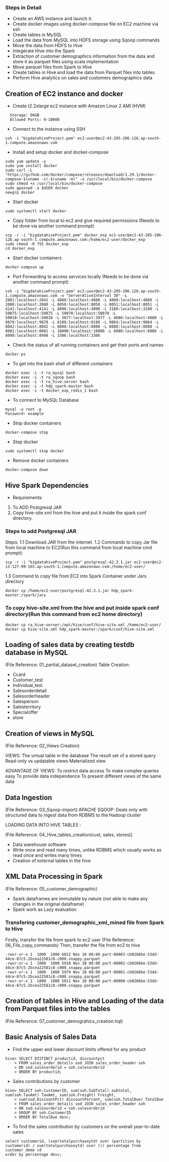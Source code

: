### Steps in Detail
* Create an AWS instance and launch it.
* Create docker images using docker-compose file on EC2 machine via ssh
* Create tables in MySQL
* Load the data from MySQL into HDFS storage using Sqoop commands
* Move the data from HDFS to Hive
* Integerate Hive into the Spark
* Extraction of customer demographics information from the data and store it as parquet files using scala implementation
* Move parquet files from Spark to Hive
* Create tables in Hive and load the data from Parquet files into tables.
* Perform Hive analytics on sales and customers demographics data

## Creation of EC2 instance and docker
* Create t2.2xlarge ec2 instance with Amazon Linux 2 AMI (HVM)
```
  Storage: 96GB 
  Allowed Ports: 0-10000
```
 * Connect to the instance using SSH
 ```
 ssh -i "bigdatahiveProject.pem" ec2-user@ec2-43-205-206-126.ap-south-1.compute.amazonaws.com
```
* Install and setup docker and docker-compose
```
sudo yum update -y
sudo yum install docker
sudo curl -L "https://github.com/docker/compose/releases/download/1.29.1/docker-compose-$(uname -s)-$(uname -m)" -o /usr/local/bin/docker-compose
sudo chmod +x /usr/local/bin/docker-compose
sudo gpasswd -a $USER docker
newgrp docker
```
* Start docker
```
sudo systemctl start docker
```
* Copy folder from local to ec2 and give required permissions 
(Needs to be done via another command prompt)
```
scp -r -i "bigdatahiveProject.pem" docker_exp ec2-user@ec2-43-205-206-126.ap-south-1.compute.amazonaws.com:/home/ec2-user/docker_exp
sudo chmod -R 755 docker_exp
cd docker_exp
```
* Start docker containers
```
docker-compose up
```
* Port Forwarding to access services locally
(Needs to be done via another command prompt)
```
ssh -i "bigdatahiveProject.pem" ec2-user@ec2-43-205-206-126.ap-south-1.compute.amazonaws.com -o "ServerAliveInterval 30" -L 2081:localhost:2041 -L 4888:localhost:4888 -L 4889:localhost:4889 -L 2080:localhost:2080 -L 8050:localhost:8050 -L 8051:localhost:8051 -L 4141:localhost:4141 -L 4090:localhost:4090 -L 3180:localhost:3180 -L 50075:localhost:50075 -L 50070:localhost:50070 -L 50010:localhost:50010 -L 3077:localhost:3077 -L 4080:localhost:4080 -L 9870:localhost:9870 -L 8188:localhost:8188 -L 9864:localhost:9864 -L 8042:localhost:8042 -L 8088:localhost:8088 -L 8080:localhost:8080 -L 8081:localhost:8081 -L 10000:localhost:10000 -L 6080:localhost:6080 -L 8998:localhost:8998 -L 3306:localhost:3306

```
* Check the status of all running containers and get their ports and names
```
docker ps
```

* To get into the bash shell of different containers
```
docker exec -i -t ra_mysql bash
docker exec -i -t ra_sqoop bash
docker exec -i -t ra_hive-server bash
docker exec -i -t hdp_spark-master bash
docker exec -i -t docker_exp_redis_1 bash
```
* To connect to MySQL Database
```
mysql -u root -p
Password: example
```
* Stop docker containers
```
docker-compose stop
```
* Stop docker
```
sudo systemctl stop docker
```

* Remove docker containers
```
docker-compose down
```
## Hive Spark Dependencies

* Requirements:
1. To ADD Postgresql JAR 
2. Copy hive-site.xml from the hive and put it inside the spark conf directory.

### Steps to add Postgresql JAR 
Steps:
1.1 Download JAR from the internet.
1.2 Commands to copy Jar file from local machine to EC2(Run this command from local machine cmd prompt):
```
scp -r -i "bigdatahiveProject.pem" postgresql-42.3.1.jar ec2-user@ec2-13-127-99-165.ap-south-1.compute.amazonaws.com:/home/ec2-user/
```
1.3 Command to copy file from EC2 into Spark Container under Jars directory
```
docker cp /home/ec2-user/postgresql-42.3.1.jar hdp_spark-master:/spark/jars
```

###  To copy hive-site.xml from the hive and put inside spark conf directory(Run this command from ec2 home directory)
```
docker cp ra_hive-server:/opt/hive/conf/hive-site.xml /home/ec2-user/
docker cp hive-site.xml hdp_spark-master:/spark/conf/hive-site.xml
```
## Loading of sales data by creating testdb database in MySQL
(File Reference: 01_partial_dataset_creation)
Table Creation: 
* Ccard
* Customer_test
* Individual_test
* Salesorderdetail
* Salesorderheader
* Salesperson
* Salesterritory
* Specialoffer
* store

## Creation of views in MySQL
(File Reference: 02_Views Creation)

VIEWS: 
The virtual table in the database
The result set of a stored query
Read-only vs updatable views
Materialized view

ADVANTAGE OF VIEWS: 
To restrict data access
To make complex queries easy
To provide data independence
To present different views of the same data

## Data Ingestion

(File Reference: 03_Sqoop-import)
APACHE SQOOP:
Deals only with structured data to ingest data from RDBMS to the Hadoop cluster

LOADING DATA INTO HIVE TABLES :

(File Reference: 04_Hive_tables_creation(cust, sales, stores))

* Data warehouse software
* Write once and read many times, unlike RDBMS which usually works as read once and writes many times
* Creation of external tables in the hive

## XML Data Processing in Spark
(File Reference: 05_customer_demographic)
* Spark dataframes are immutable by nature (not able to make any changes in the original dataframe)
* Spark work as Lazy evaluation

### Transfering customer_demographic_xml_mined file from Spark to Hive

Firstly, transfer the file from spark to ec2 user
(File Reference: 06_File_copy_commands)
Then, transfer the file from ec2 to hive
```
-rwxr-xr-x 1  1000  1000 6022 Nov 10 08:00 part-00003-cb0266be-53dd-44ce-87c5-2bcea22581c8-c000.snappy.parquet
-rwxr-xr-x 1  1000  1000 5918 Nov 10 08:00 part-00002-cb0266be-53dd-44ce-87c5-2bcea22581c8-c000.snappy.parquet
-rwxr-xr-x 1  1000  1000 5979 Nov 10 08:00 part-00001-cb0266be-53dd-44ce-87c5-2bcea22581c8-c000.snappy.parquet
-rwxr-xr-x 1  1000  1000 5811 Nov 10 08:00 part-00000-cb0266be-53dd-44ce-87c5-2bcea22581c8-c000.snappy.parquet
```

## Creation of tables in Hive and Loading of the data from Parquet files into the tables
(File Reference: 07_customer_demograhics_creation.hql)

## Basic Analysis of Sales Data

* Find the upper and lower discount limits offered for any product 
```
hive> SELECT DISTINCT productid, discountpct
    > FROM sales_order_details sod JOIN sales_order_header soh
    > ON sod.salesorderid = soh.salesorderid
    > ORDER BY productid;
```

* Sales contributions by customer
```
hive> SELECT soh.CustomerID, sum(soh.SubTotal) subtotal, sum(soh.TaxAmt) TaxAmt, sum(soh.Freight) Freight,
    > sum(sod.DiscountPct) discountPercent, sum(soh.TotalDue) TotalDue
    > FROM sales_order_details sod JOIN sales_order_header soh
    > ON sod.salesorderid = soh.salesorderid
    > GROUP BY soh.CustomerID
    > ORDER BY TotalDue desc;

```

* To find the sales contribution by customers on the overall year-to-date sales

```
select customerid, (sum(totalpurchaseytd) over (partition by customerid) / sum(totalpurchaseytd) over ()) percentage from customer_demo cd
order by percentage desc;
```


